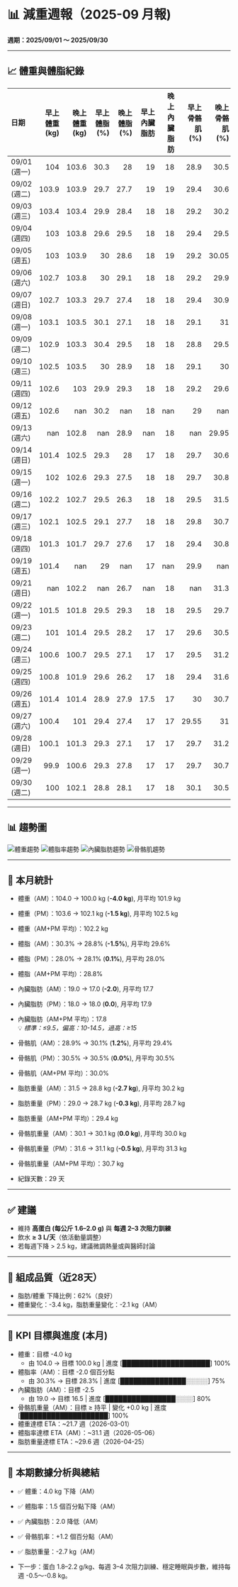 # 📊 減重週報（2025-09 月報)

**週期：2025/09/01 ～ 2025/09/30**  

---

## 📈 體重與體脂紀錄

| 日期         |   早上體重 (kg) |   晚上體重 (kg) |   早上體脂 (%) |   晚上體脂 (%) |   早上內臟脂肪 |   晚上內臟脂肪 |   早上骨骼肌 (%) |   晚上骨骼肌 (%) |
|:-------------|----------------:|----------------:|---------------:|---------------:|---------------:|---------------:|-----------------:|-----------------:|
| 09/01 (週一) |           104   |           103.6 |           30.3 |           28   |           19   |             18 |            28.9  |            30.5  |
| 09/02 (週二) |           103.9 |           103.9 |           29.7 |           27.7 |           19   |             19 |            29.4  |            30.6  |
| 09/03 (週三) |           103.4 |           103.4 |           29.9 |           28.4 |           18   |             18 |            29.2  |            30.2  |
| 09/04 (週四) |           103   |           103.8 |           29.6 |           29.5 |           18   |             18 |            29.4  |            29.5  |
| 09/05 (週五) |           103   |           103.9 |           30   |           28.6 |           18   |             19 |            29.2  |            30.05 |
| 09/06 (週六) |           102.7 |           103.8 |           30   |           29.1 |           18   |             18 |            29.2  |            29.9  |
| 09/07 (週日) |           102.7 |           103.3 |           29.7 |           27.4 |           18   |             18 |            29.4  |            30.9  |
| 09/08 (週一) |           103.1 |           103.5 |           30.1 |           27.1 |           18   |             18 |            29.1  |            31    |
| 09/09 (週二) |           102.9 |           103.3 |           30.4 |           29.5 |           18   |             18 |            28.8  |            29.5  |
| 09/10 (週三) |           102.5 |           103.5 |           30   |           28.9 |           18   |             18 |            29.1  |            30    |
| 09/11 (週四) |           102.6 |           103   |           29.9 |           29.3 |           18   |             18 |            29.2  |            29.6  |
| 09/12 (週五) |           102.6 |           nan   |           30.2 |          nan   |           18   |            nan |            29    |           nan    |
| 09/13 (週六) |           nan   |           102.8 |          nan   |           28.9 |          nan   |             18 |           nan    |            29.95 |
| 09/14 (週日) |           101.4 |           102.5 |           29.3 |           28   |           17   |             18 |            29.7  |            30.6  |
| 09/15 (週一) |           102   |           102.6 |           29.3 |           27.5 |           18   |             18 |            29.7  |            30.8  |
| 09/16 (週二) |           102.2 |           102.7 |           29.5 |           26.3 |           18   |             18 |            29.5  |            31.5  |
| 09/17 (週三) |           102.1 |           102.5 |           29.1 |           27.7 |           18   |             18 |            29.8  |            30.7  |
| 09/18 (週四) |           101.3 |           101.7 |           29.7 |           27.6 |           17   |             18 |            29.4  |            30.8  |
| 09/19 (週五) |           101.4 |           nan   |           29   |          nan   |           17   |            nan |            29.9  |           nan    |
| 09/21 (週日) |           nan   |           102.2 |          nan   |           26.7 |          nan   |             18 |           nan    |            31.3  |
| 09/22 (週一) |           101.5 |           101.8 |           29.5 |           29.3 |           18   |             18 |            29.5  |            29.7  |
| 09/23 (週二) |           101   |           101.4 |           29.5 |           28.2 |           17   |             17 |            29.6  |            30.5  |
| 09/24 (週三) |           100.6 |           100.7 |           29.5 |           27.1 |           17   |             17 |            29.5  |            31.2  |
| 09/25 (週四) |           100.8 |           101.9 |           29.6 |           26.2 |           17   |             18 |            29.4  |            31.6  |
| 09/26 (週五) |           101.4 |           101.4 |           28.9 |           27.9 |           17.5 |             17 |            30    |            30.7  |
| 09/27 (週六) |           100.4 |           101   |           29.4 |           27.4 |           17   |             17 |            29.55 |            31    |
| 09/28 (週日) |           100.1 |           101.3 |           29.3 |           27.1 |           17   |             17 |            29.7  |            31.2  |
| 09/29 (週一) |            99.9 |           100.6 |           29.3 |           27.8 |           17   |             17 |            29.7  |            30.7  |
| 09/30 (週二) |           100   |           102.1 |           28.8 |           28.1 |           17   |             18 |            30.1  |            30.5  |

---

## 📊 趨勢圖

![體重趨勢](2025-09_weight_trend.png)
![體脂率趨勢](2025-09_bodyfat_trend.png)
![內臟脂肪趨勢](2025-09_visceral_fat_trend.png)
![骨骼肌趨勢](2025-09_muscle_trend.png)

---

## 📌 本月統計

- 體重（AM）：104.0 → 100.0 kg  (**-4.0 kg**), 月平均 101.9 kg  
- 體重（PM）：103.6 → 102.1 kg  (**-1.5 kg**), 月平均 102.5 kg  
- 體重（AM+PM 平均）：102.2 kg  

- 體脂（AM）：30.3% → 28.8%  (**-1.5%**), 月平均 29.6%  
- 體脂（PM）：28.0% → 28.1%  (**0.1%**), 月平均 28.0%  
- 體脂（AM+PM 平均）：28.8%  

- 內臟脂肪（AM）：19.0 → 17.0  (**-2.0**), 月平均 17.7  
- 內臟脂肪（PM）：18.0 → 18.0  (**0.0**), 月平均 17.9  
- 內臟脂肪（AM+PM 平均）：17.8  
  💡 *標準：≤9.5，偏高：10-14.5，過高：≥15*  

- 骨骼肌（AM）：28.9% → 30.1%  (**1.2%**), 月平均 29.4%  
- 骨骼肌（PM）：30.5% → 30.5%  (**0.0%**), 月平均 30.5%  
- 骨骼肌（AM+PM 平均）：30.0%  

- 脂肪重量（AM）：31.5 → 28.8 kg  (**-2.7 kg**), 月平均 30.2 kg  
- 脂肪重量（PM）：29.0 → 28.7 kg  (**-0.3 kg**), 月平均 28.7 kg  
- 脂肪重量（AM+PM 平均）：29.4 kg  

- 骨骼肌重量（AM）：30.1 → 30.1 kg  (**0.0 kg**), 月平均 30.0 kg  
- 骨骼肌重量（PM）：31.6 → 31.1 kg  (**-0.5 kg**), 月平均 31.3 kg  
- 骨骼肌重量（AM+PM 平均）：30.7 kg  

- 紀錄天數：29 天

---

## ✅ 建議
- 維持 **高蛋白 (每公斤 1.6–2.0 g)** 與 **每週 2–3 次阻力訓練**  
- 飲水 **≥ 3 L/天**（依活動量調整）  
- 若每週下降 > 2.5 kg，建議微調熱量或與醫師討論  

---

## 🧪 組成品質（近28天）

- 脂肪/體重 下降比例：62%（良好）  
- 體重變化：-3.4 kg，脂肪重量變化：-2.1 kg（AM）  

---

## 🎯 KPI 目標與進度 (本月)

- 體重：目標 -4.0 kg  
  - 由 104.0 → 目標 100.0 kg  | 進度 [████████████████████] 100%  
- 體脂率（AM）：目標 -2.0 個百分點  
  - 由 30.3% → 目標 28.3%  | 進度 [███████████████░░░░░] 75%  
- 內臟脂肪（AM）：目標 -2.5  
  - 由 19.0 → 目標 16.5  | 進度 [████████████████░░░░] 80%  
- 骨骼肌重量（AM）：目標 ≥ 持平  | 變化 +0.0 kg  | 進度 [████████████████████] 100%  
- 體重達標 ETA：~21.7 週（2026-03-01）  
- 體脂率達標 ETA（AM）：~31.1 週（2026-05-06）  
- 脂肪重量達標 ETA：~29.6 週（2026-04-25）  

---

## 🧠 本期數據分析與總結

- ✅ 體重：4.0 kg 下降（AM）
- ✅ 體脂率：1.5 個百分點下降（AM）
- ✅ 內臟脂肪：2.0 降低（AM）
- ✅ 骨骼肌率：+1.2 個百分點（AM）
- ✅ 脂肪重量：-2.7 kg（AM）

- 下一步：蛋白 1.8–2.2 g/kg、每週 3–4 次阻力訓練、穩定睡眠與步數，維持每週 -0.5～-0.8 kg。
